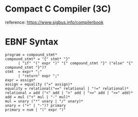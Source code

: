 # Compact C Compiler (3C)

reference: https://www.sigbus.info/compilerbook

# EBNF Syntax

```
program = compound_stmt*
compound_stmt* = "{" stmt* "}"  
      | "if" "(" expr ")" "{" compound_stmt "}" ("else" "{" compound_stmt "}")?
stmt  = expr* ";"
      | "return" expr ";"
expr = assign*
assign = equality ("=" assign)*
equality = relational("==" relational | "!=" relational)*
relational = add ("<" add | ">" add | "<=" add | ">=" add)*
add = mul ("+" mul | "-" mul)*
mul = unary ("*" unary | "/" unary)*
unary = ("+" | "-")? primary
primary = num | "(" expr ")"
```
